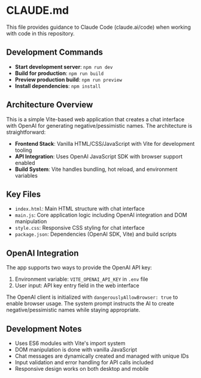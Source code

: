 # CLAUDE.md

This file provides guidance to Claude Code (claude.ai/code) when working with code in this repository.

## Development Commands

- **Start development server**: `npm run dev`
- **Build for production**: `npm run build`
- **Preview production build**: `npm run preview`
- **Install dependencies**: `npm install`

## Architecture Overview

This is a simple Vite-based web application that creates a chat interface with OpenAI for generating negative/pessimistic names. The architecture is straightforward:

- **Frontend Stack**: Vanilla HTML/CSS/JavaScript with Vite for development tooling
- **API Integration**: Uses OpenAI JavaScript SDK with browser support enabled
- **Build System**: Vite handles bundling, hot reload, and environment variables

## Key Files

- `index.html`: Main HTML structure with chat interface
- `main.js`: Core application logic including OpenAI integration and DOM manipulation  
- `style.css`: Responsive CSS styling for chat interface
- `package.json`: Dependencies (OpenAI SDK, Vite) and build scripts

## OpenAI Integration

The app supports two ways to provide the OpenAI API key:
1. Environment variable: `VITE_OPENAI_API_KEY` in `.env` file
2. User input: API key entry field in the web interface

The OpenAI client is initialized with `dangerouslyAllowBrowser: true` to enable browser usage. The system prompt instructs the AI to create negative/pessimistic names while staying appropriate.

## Development Notes

- Uses ES6 modules with Vite's import system
- DOM manipulation is done with vanilla JavaScript
- Chat messages are dynamically created and managed with unique IDs
- Input validation and error handling for API calls included
- Responsive design works on both desktop and mobile